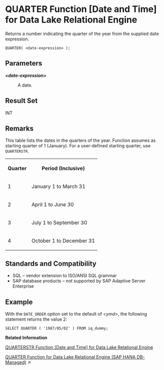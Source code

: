 <!-- loioa571b27b84f21015b649cee091ad3bd6 -->

# QUARTER Function \[Date and Time\] for Data Lake Relational Engine

Returns a number indicating the quarter of the year from the supplied date expression.



```
QUARTER( <date-expression> );
```



<a name="loioa571b27b84f21015b649cee091ad3bd6__QUARTER_parm1"/>

## Parameters


<dl>
<dt><b>

*<date-expression\>*

</b></dt>
<dd>

A date.



</dd>
</dl>



<a name="loioa571b27b84f21015b649cee091ad3bd6__QUARTER_returns1"/>

## Result Set

INT



<a name="loioa571b27b84f21015b649cee091ad3bd6__QUARTER_remarks1"/>

## Remarks

This table lists the dates in the quarters of the year. Function assumes as starting quarter of 1 \(January\). For a user-defined starting quarter, use `QUARTERSTR`.


<table>
<tr>
<th valign="top" rowspan="1">

Quarter

</th>
<th valign="top" rowspan="1">

Period \(Inclusive\)

</th>
</tr>
<tr>
<td valign="top" rowspan="1">

1

</td>
<td valign="top" rowspan="1">

January 1 to March 31

</td>
</tr>
<tr>
<td valign="top" rowspan="1">

2

</td>
<td valign="top" rowspan="1">

April 1 to June 30

</td>
</tr>
<tr>
<td valign="top" rowspan="1">

3

</td>
<td valign="top" rowspan="1">

July 1 to September 30

</td>
</tr>
<tr>
<td valign="top" rowspan="1">

4

</td>
<td valign="top" rowspan="1">

October 1 to December 31

</td>
</tr>
</table>



<a name="loioa571b27b84f21015b649cee091ad3bd6__QUARTER_standards1"/>

## Standards and Compatibility

-   SQL – vendor extension to ISO/ANSI SQL grammar
-   SAP database products – not supported by SAP Adaptive Server Enterprise



<a name="loioa571b27b84f21015b649cee091ad3bd6__QUARTER_example1"/>

## Example

With the `DATE_ORDER` option set to the default of *<ymd\>*, the following statement returns the value 2:

```
SELECT QUARTER ( '1987/05/02' ) FROM iq_dummy;
```

**Related Information**  


[QUARTERSTR Function \[Date and Time\] for Data Lake Relational Engine](quarterstr-function-date-and-time-for-data-lake-relational-engine-8fbd6b7.md "Returns a number indicating the quarter of the year from the supplied date expression and quarter start month.")

[QUARTER Function for Data Lake Relational Engine (SAP HANA DB-Managed)](https://help.sap.com/viewer/a898e08b84f21015969fa437e89860c8/2024_1_QRC/en-US/57330a53cc29480ebf71c3bc97486052.html "Returns a number indicating the quarter of the year from the supplied date expression.") :arrow_upper_right:


